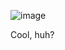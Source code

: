 ![image](https://github.com/salat-23/spinning-globe/assets/81823691/ea228e1d-3c45-4f76-8760-0ad645fec544)

Cool, huh?

